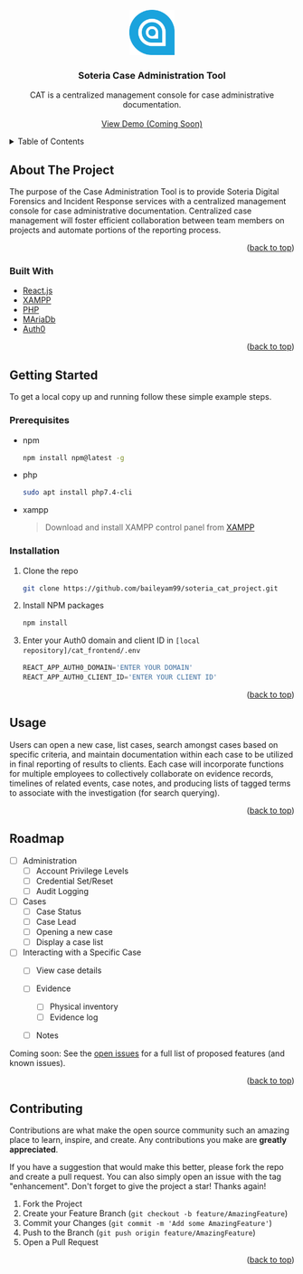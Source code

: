
<div id="top"></div>

<!-- PROJECT LOGO -->
<br />
<div align="center">
  <a href="https://github.com/baileyam99/soteria_cat_project.git">
    <img src="cat_frontend/src/images/logo.png" alt="Logo" width="80" height="80">
  </a>

<h3 align="center">Soteria Case Administration Tool </h3>

  <p align="center">
    CAT is a centralized management console for case administrative documentation. 
    <br />
    <br />
    <a href="https://github.com/baileyam99/soteria_cat_project.git">View Demo (Coming Soon)</a>
  </p>
</div>



<!-- TABLE OF CONTENTS -->
<details>
  <summary>Table of Contents</summary>
  <ol>
    <li>
      <a href="#about-the-project">About The Project</a>
      <ul>
        <li><a href="#built-with">Built With</a></li>
      </ul>
    </li>
    <li>
      <a href="#getting-started">Getting Started</a>
      <ul>
        <li><a href="#prerequisites">Prerequisites</a></li>
        <li><a href="#installation">Installation</a></li>
      </ul>
    </li>
    <li><a href="#usage">Usage</a></li>
    <li><a href="#roadmap">Roadmap</a></li>
    <li><a href="#contributing">Contributing</a></li>
    <li><a href="#license">License</a></li>
    <li><a href="#contact">Contact</a></li>
    <li><a href="#acknowledgments">Acknowledgments</a></li>
  </ol>
</details>



<!-- ABOUT THE PROJECT -->
## About The Project

The purpose of the Case Administration Tool is to provide Soteria Digital Forensics and Incident Response services with a centralized management console for case administrative documentation. Centralized case management will foster efficient collaboration between team members on projects and automate portions of the reporting process.

<p align="right">(<a href="#top">back to top</a>)</p>



### Built With

* [React.js](https://reactjs.org/)
* [XAMPP](https://www.apachefriends.org/index.html)
* [PHP](https://www.php.net)
* [MAriaDb](https://mariadb.org/)
* [Auth0](https://auth0.com)


<p align="right">(<a href="#top">back to top</a>)</p>



<!-- GETTING STARTED -->
## Getting Started

To get a local copy up and running follow these simple example steps.

### Prerequisites

* npm
  ```bash
  npm install npm@latest -g
  ```
 * php 
	```bash
	sudo apt install php7.4-cli
	```
* xampp<br/>
	> Download and install XAMPP control panel from [XAMPP](https://www.apachefriends.org/index.html)

### Installation

1. Clone the repo
   ```sh
   git clone https://github.com/baileyam99/soteria_cat_project.git
   ```
2. Install NPM packages
   ```sh
   npm install
   ```
3. Enter your Auth0 domain and client ID in `[local repository]/cat_frontend/.env`
   ```js
   REACT_APP_AUTH0_DOMAIN='ENTER YOUR DOMAIN'
   REACT_APP_AUTH0_CLIENT_ID='ENTER YOUR CLIENT ID'
   ```

<p align="right">(<a href="#top">back to top</a>)</p>



<!-- USAGE EXAMPLES -->
## Usage

Users can open a new case, list cases, search amongst cases based on specific criteria, and maintain documentation within each case to be utilized in final reporting of results to clients. Each case will incorporate functions for multiple employees to collectively collaborate on evidence records, timelines of related events, case notes, and producing lists of tagged terms to associate with the investigation (for search querying).


<p align="right">(<a href="#top">back to top</a>)</p>



<!-- ROADMAP -->
## Roadmap

- [ ] Administration
	- [ ] Account Privilege Levels
	- [ ]  Credential Set/Reset
	- [ ] Audit Logging
 - [ ] Cases 
	 - [ ] Case Status
	 - [ ] Case Lead
	 - [ ] Opening a new case
	 - [ ] Display a case list
 - [ ] Interacting with a Specific Case
	 - [ ] View case details
	 - [ ] Evidence
		 - [ ] Physical inventory
		 - [ ] Evidence log
	 - [ ] Notes


Coming soon: See the [open issues](https://github.com/baileyam99/soteria_cat_project.git/issues) for a full list of proposed features (and known issues).

<p align="right">(<a href="#top">back to top</a>)</p>



<!-- CONTRIBUTING -->
## Contributing

Contributions are what make the open source community such an amazing place to learn, inspire, and create. Any contributions you make are **greatly appreciated**.

If you have a suggestion that would make this better, please fork the repo and create a pull request. You can also simply open an issue with the tag "enhancement".
Don't forget to give the project a star! Thanks again!

1. Fork the Project
2. Create your Feature Branch (`git checkout -b feature/AmazingFeature`)
3. Commit your Changes (`git commit -m 'Add some AmazingFeature'`)
4. Push to the Branch (`git push origin feature/AmazingFeature`)
5. Open a Pull Request

<p align="right">(<a href="#top">back to top</a>)</p>
